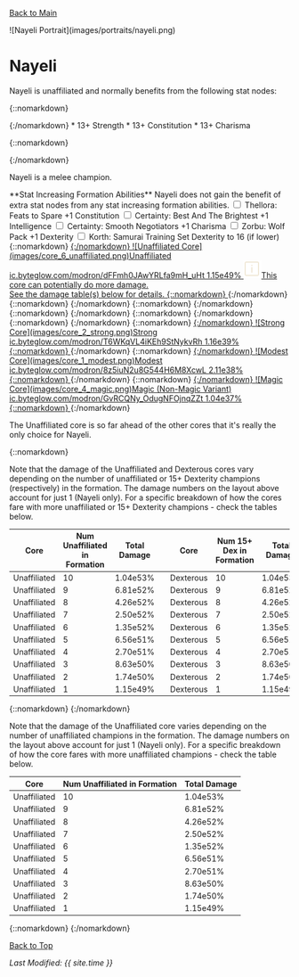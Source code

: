 [Back to Main](index.md)

<span id="nayeli">
![Nayeli Portrait](images/portraits/nayeli.png)
</span>

# Nayeli

<span class="champIntro">Nayeli is unaffiliated and normally benefits from the following stat nodes:</span>

{::nomarkdown}
<div id="champStats">
{:/nomarkdown}
* 13+ Strength
* 13+ Constitution
* 13+ Charisma

{::nomarkdown}
</div>
{:/nomarkdown}


<span class="champIntro">Nayeli is a melee champion.</span>

<span class="modronColumn">
    <span class="buffboxCol" id="buffbox">
        <span class="buffboxRowHeader">**Stat Increasing Formation Abilities**</span>
        <span class="buffboxRow" id="buffboxNone">
            <span class="buffboxRowCol">
                <span class="buffboxRowNone">
                    Nayeli does not gain the benefit of extra stat nodes from any stat increasing formation abilities.
                </span>
            </span>
        </span>
        <span class="buffboxRow" id="buffboxFeats to Spare">
            <span class="buffboxRowCol">
                <span class="buffboxRowCheck">
                    <input type="checkbox" name="1" id="Feats to Spare" value="Feats to Spare">
                    <label for="Feats to Spare">Thellora: Feats to Spare</label>
                </span>
            <span class="buffboxRowContent">
                +1 Constitution
            </span>
            </span>
        </span>
        <span class="buffboxRow" id="buffboxBest And The Brightest">
            <span class="buffboxRowCol">
                <span class="buffboxRowRadio">
                    <input type="checkbox" name="5" id="Best And The Brightest" value="Best And The Brightest">
                    <label for="Best And The Brightest">Certainty: Best And The Brightest</label>
                </span>
            <span class="buffboxRowContent">
                +1 Intelligence
            </span>
            </span>
        </span>
        <span class="buffboxRow" id="buffboxSmooth Negotiators">
            <span class="buffboxRowCol">
                <span class="buffboxRowRadio">
                    <input type="checkbox" name="5" id="Smooth Negotiators" value="Smooth Negotiators">
                    <label for="Smooth Negotiators">Certainty: Smooth Negotiators</label>
                </span>
            <span class="buffboxRowContent">
                +1 Charisma
            </span>
            </span>
        </span>
        <span class="buffboxRow" id="buffboxWolf Pack">
            <span class="buffboxRowCol">
                <span class="buffboxRowCheck">
                    <input type="checkbox" name="12" id="Wolf Pack" value="Wolf Pack">
                    <label for="Wolf Pack">Zorbu: Wolf Pack</label>
                </span>
            <span class="buffboxRowContent">
                +1 Dexterity
            </span>
            </span>
        </span>
        <span class="buffboxRow" id="buffboxSamurai Training">
            <span class="buffboxRowCol">
                <span class="buffboxRowCheck">
                    <input type="checkbox" name="2" id="Samurai Training" value="Samurai Training">
                    <label for="Samurai Training">Korth: Samurai Training</label>
                </span>
            <span class="buffboxRowContent">
                Set Dexterity to 16 (if lower)
            </span>
            </span>
        </span>
    </span>
{::nomarkdown}
    <a href="https://ic.byteglow.com/modron/dFFmh0JAwYRLfa9mH_uHt" target="_blank" data-core-id="6" data-buffs="">
{:/nomarkdown}
    <span class="modronRow">
        <span class="modronIconFull">
            ![Unaffiliated Core](images/core_6_unaffiliated.png)Unaffiliated
        </span>
        <span class="modronLink">
            ic.byteglow.com/modron/dFFmh0JAwYRLfa9mH_uHt
        </span>
        <span class="modronDamage">
            1.15e49%
        </span>
        <span class="modronVariable">
            <img src="images/info.png" alt="Variable Damage Information Tooltip Icon"><span class="modronVariableTooltipContents">This core can potentially do more damage.<br>See the damage table(s) below for details.</span>
        </span>
    </span>
{::nomarkdown}
    </a>
{:/nomarkdown}
{::nomarkdown}
    <a href="https://ic.byteglow.com/modron/7114GoDxPsVq9PvgtiUYx" target="_blank" data-core-id="7" data-buffs="Samurai Training" hidden>
{:/nomarkdown}
    <span class="modronRow">
        <span class="modronIconFull">
            ![Dexterous Core](images/core_7_dexterous.png)Dexterous
        </span>
        <span class="modronLink">
            ic.byteglow.com/modron/7114GoDxPsVq9PvgtiUYx
        </span>
        <span class="modronDamageBuffed">
            1.15e49%
        </span>
        <span class="modronVariable">
            <img src="images/info.png" alt="Variable Damage Information Tooltip Icon"><span class="modronVariableTooltipContents">This core can potentially do more damage.<br>See the damage table(s) below for details.</span>
        </span>
    </span>
{::nomarkdown}
    </a>
{:/nomarkdown}
{::nomarkdown}
    <a href="https://ic.byteglow.com/modron/-jnUH55BSGiQ4QmDYXI36" target="_blank" data-core-id="2" data-buffs="Samurai Training" hidden>
{:/nomarkdown}
    <span class="modronRow">
        <span class="modronIconFull">
            ![Strong Core](images/core_2_strong.png)Strong
        </span>
        <span class="modronLink">
            ic.byteglow.com/modron/-jnUH55BSGiQ4QmDYXI36
        </span>
        <span class="modronDamageBuffed">
            1.68e41%
        </span>
    </span>
{::nomarkdown}
    </a>
{:/nomarkdown}
{::nomarkdown}
    <a href="https://ic.byteglow.com/modron/-jnUH55BSGiQ4QmDYXI36" target="_blank" data-core-id="2" data-buffs="Wolf Pack" hidden>
{:/nomarkdown}
    <span class="modronRow">
        <span class="modronIconFull">
            ![Strong Core](images/core_2_strong.png)Strong
        </span>
        <span class="modronLink">
            ic.byteglow.com/modron/-jnUH55BSGiQ4QmDYXI36
        </span>
        <span class="modronDamageBuffed">
            1.68e41%
        </span>
    </span>
{::nomarkdown}
    </a>
{:/nomarkdown}
{::nomarkdown}
    <a href="https://ic.byteglow.com/modron/Z3dqepoGNtSI25cJzrPbj" target="_blank" data-core-id="1" data-buffs="Samurai Training" hidden>
{:/nomarkdown}
    <span class="modronRow">
        <span class="modronIconFull">
            ![Modest Core](images/core_1_modest.png)Modest
        </span>
        <span class="modronLink">
            ic.byteglow.com/modron/Z3dqepoGNtSI25cJzrPbj
        </span>
        <span class="modronDamageBuffed">
            3.05e40%
        </span>
    </span>
{::nomarkdown}
    </a>
{:/nomarkdown}
{::nomarkdown}
    <a href="https://ic.byteglow.com/modron/Z3dqepoGNtSI25cJzrPbj" target="_blank" data-core-id="1" data-buffs="Wolf Pack" hidden>
{:/nomarkdown}
    <span class="modronRow">
        <span class="modronIconFull">
            ![Modest Core](images/core_1_modest.png)Modest
        </span>
        <span class="modronLink">
            ic.byteglow.com/modron/Z3dqepoGNtSI25cJzrPbj
        </span>
        <span class="modronDamageBuffed">
            3.05e40%
        </span>
    </span>
{::nomarkdown}
    </a>
{:/nomarkdown}
{::nomarkdown}
    <a href="https://ic.byteglow.com/modron/T6WKqVL4iKEh9StNykvRh" target="_blank" data-core-id="2" data-buffs="">
{:/nomarkdown}
    <span class="modronRow">
        <span class="modronIconFull">
            ![Strong Core](images/core_2_strong.png)Strong
        </span>
        <span class="modronLink">
            ic.byteglow.com/modron/T6WKqVL4iKEh9StNykvRh
        </span>
        <span class="modronDamage">
            1.16e39%
        </span>
    </span>
{::nomarkdown}
    </a>
{:/nomarkdown}
{::nomarkdown}
    <a href="https://ic.byteglow.com/modron/8z5iuN2u8G544H6M8XcwL" target="_blank" data-core-id="1" data-buffs="">
{:/nomarkdown}
    <span class="modronRow">
        <span class="modronIconFull">
            ![Modest Core](images/core_1_modest.png)Modest
        </span>
        <span class="modronLink">
            ic.byteglow.com/modron/8z5iuN2u8G544H6M8XcwL
        </span>
        <span class="modronDamage">
            2.11e38%
        </span>
    </span>
{::nomarkdown}
    </a>
{:/nomarkdown}
{::nomarkdown}
    <a href="https://ic.byteglow.com/modron/GvRCQNy_OdugNFOjnqZZt" target="_blank" data-core-id="4" data-buffs="">
{:/nomarkdown}
    <span class="modronRow">
        <span class="modronIconFull">
            ![Magic Core](images/core_4_magic.png)Magic (Non-Magic Variant)
        </span>
        <span class="modronLink">
            ic.byteglow.com/modron/GvRCQNy_OdugNFOjnqZZt
        </span>
        <span class="modronDamage">
            1.04e37%
        </span>
    </span>
{::nomarkdown}
    </a>
{:/nomarkdown}
</span>

The Unaffiliated core is so far ahead of the other cores that it's really the only choice for Nayeli.

{::nomarkdown}
<span id="mixedUnaffDexTable" hidden>
{:/nomarkdown}


Note that the damage of the Unaffiliated and Dexterous cores vary depending on the number of unaffiliated or 15+ Dexterity champions (respectively) in the formation. The damage numbers on the layout above account for just 1 (Nayeli only). For a specific breakdown of how the cores fare with more unaffiliated or 15+ Dexterity champions - check the tables below.

| Core | Num Unaffiliated in Formation | Total Damage | | Core | Num 15+ Dex in Formation | Total Damage |
|---|---|---|---|---|---|---|
| Unaffiliated | 10 | 1.04e53% | | Dexterous | 10 | 1.04e53% |
| Unaffiliated | 9 | 6.81e52% | | Dexterous | 9 | 6.81e52% |
| Unaffiliated | 8 | 4.26e52% | | Dexterous | 8 | 4.26e52% |
| Unaffiliated | 7 | 2.50e52% | | Dexterous | 7 | 2.50e52% |
| Unaffiliated | 6 | 1.35e52% | | Dexterous | 6 | 1.35e52% |
| Unaffiliated | 5 | 6.56e51% | | Dexterous | 5 | 6.56e51% |
| Unaffiliated | 4 | 2.70e51% | | Dexterous | 4 | 2.70e51% |
| Unaffiliated | 3 | 8.63e50% | | Dexterous | 3 | 8.63e50% |
| Unaffiliated | 2 | 1.74e50% | | Dexterous | 2 | 1.74e50% |
| Unaffiliated | 1 | 1.15e49% | | Dexterous | 1 | 1.15e49% |

{::nomarkdown}
</span><span id="unaffTable">
{:/nomarkdown}


Note that the damage of the Unaffiliated core varies depending on the number of unaffiliated champions in the formation. The damage numbers on the layout above account for just 1 (Nayeli only). For a specific breakdown of how the core fares with more unaffiliated champions - check the table below.

| Core | Num Unaffiliated in Formation | Total Damage |
|---|---|---|
| Unaffiliated | 10 | 1.04e53% |
| Unaffiliated | 9 | 6.81e52% |
| Unaffiliated | 8 | 4.26e52% |
| Unaffiliated | 7 | 2.50e52% |
| Unaffiliated | 6 | 1.35e52% |
| Unaffiliated | 5 | 6.56e51% |
| Unaffiliated | 4 | 2.70e51% |
| Unaffiliated | 3 | 8.63e50% |
| Unaffiliated | 2 | 1.74e50% |
| Unaffiliated | 1 | 1.15e49% |

{::nomarkdown}
</span>
{:/nomarkdown}


[Back to Top](#top)

*Last Modified: {{ site.time }}*
<script type="text/javascript" src="scripts/champion.js"></script>